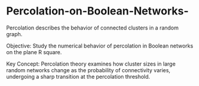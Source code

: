 # Percolation-on-Boolean-Networks-
Percolation describes the behavior of connected clusters in a random graph.

Objective: Study the numerical behavior of percolation in Boolean networks on the plane R square.​

Key Concept: Percolation theory examines how cluster sizes in large random networks change as the probability of connectivity varies, undergoing a sharp transition at the percolation threshold.
